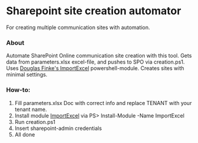 # Sharepoint site creation automator

For creating multiple communication sites with automation.

### About
Automate SharePoint Online communication site creation with this tool.
Gets data from parameters.xlsx excel-file, and pushes to SPO via creation.ps1. Uses [Douglas Finke's ImportExcel](https://github.com/dfinke/ImportExcel) powershell-module. Creates sites with minimal settings.

### How-to:
1. Fill parameters.xlsx Doc with correct info and replace TENANT with your tenant name.
2. Install module [ImportExcel](https://www.powershellgallery.com/packages/ImportExcel/7.3.0) via PS> Install-Module -Name ImportExcel
3. Run creation.ps1
4. Insert sharepoint-admin credentials
5. All done
